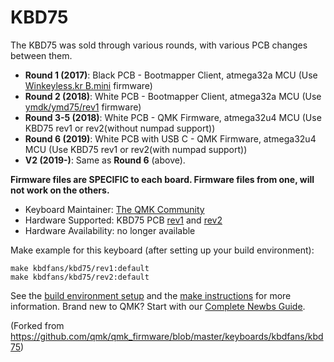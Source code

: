 # KBD75

The KBD75 was sold through various rounds, with various PCB changes between them.

* **Round 1 (2017)**: Black PCB - Bootmapper Client, atmega32a MCU (Use [Winkeyless.kr B.mini](../../winkeyless/bmini/) firmware)
* **Round 2 (2018)**: White PCB - Bootmapper Client, atmega32a MCU (Use [ymdk/ymd75/rev1](../../ymdk/ymd75/rev1/) firmware)
* **Round 3-5 (2018)**: White PCB - QMK Firmware, atmega32u4 MCU (Use KBD75 rev1 or rev2(without numpad support))
* **Round 6 (2019)**: White PCB with USB C - QMK Firmware, atmega32u4 MCU (Use KBD75 rev1 or rev2(with numpad support))
* **V2 (2019-)**: Same as **Round 6** (above).

**Firmware files are SPECIFIC to each board. Firmware files from one, will not work on the others.**

* Keyboard Maintainer: [The QMK Community](https://github.com/qmk)
* Hardware Supported: KBD75 PCB [rev1](./rev1) and [rev2](./rev2)
* Hardware Availability: no longer available

Make example for this keyboard (after setting up your build environment):

    make kbdfans/kbd75/rev1:default
    make kbdfans/kbd75/rev2:default

See the [build environment setup](https://docs.qmk.fm/#/getting_started_build_tools) and the [make instructions](https://docs.qmk.fm/#/getting_started_make_guide) for more information. Brand new to QMK? Start with our [Complete Newbs Guide](https://docs.qmk.fm/#/newbs).

(Forked from https://github.com/qmk/qmk_firmware/blob/master/keyboards/kbdfans/kbd75)